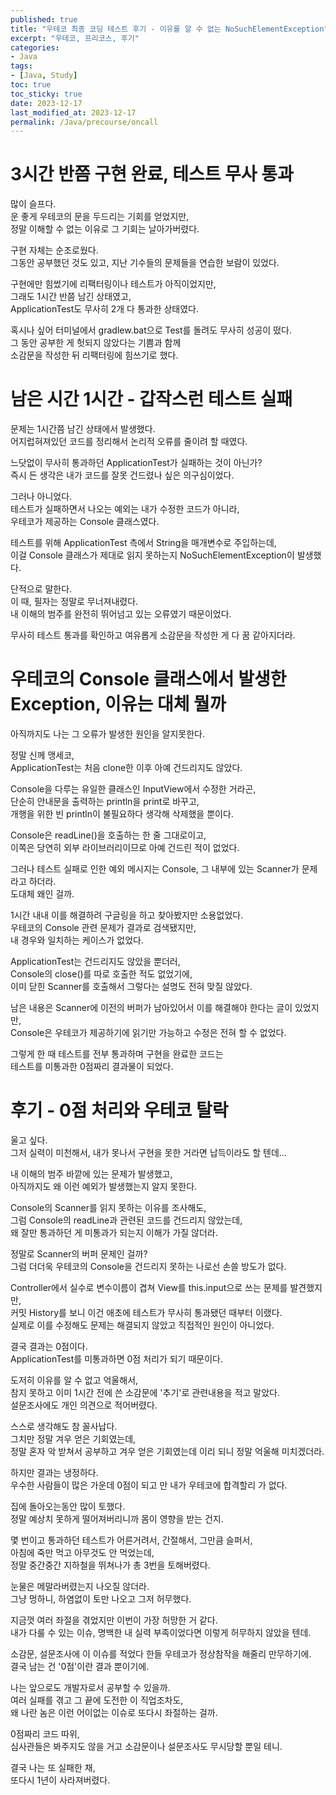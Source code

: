 ```yaml
---
published: true
title: "우테코 최종 코딩 테스트 후기 - 이유를 알 수 없는 NoSuchElementException"
excerpt: "우테코, 프리코스, 후기"
categories:
- Java
tags:
- [Java, Study]
toc: true
toc_sticky: true
date: 2023-12-17
last_modified_at: 2023-12-17
permalink: /Java/precourse/oncall
---
```


# 3시간 반쯤 구현 완료, 테스트 무사 통과
많이 슬프다.<br>
운 좋게 우테코의 문을 두드리는 기회를 얻었지만,<br>
정말 이해할 수 없는 이유로 그 기회는 날아가버렸다.

구현 자체는 순조로웠다.<br>
그동안 공부했던 것도 있고, 지난 기수들의 문제들을 연습한 보람이 있었다.

구현에만 힘썼기에 리팩터링이나 테스트가 아직이었지만,<br>
그래도 1시간 반쯤 남긴 상태였고,<br>
ApplicationTest도 무사히 2개 다 통과한 상태였다.

혹시나 싶어 터미널에서 gradlew.bat으로 Test를 돌려도 무사히 성공이 떴다.<br>
그 동안 공부한 게 헛되지 않았다는 기쁨과 함께<br>
소감문을 작성한 뒤 리팩터링에 힘쓰기로 했다.

# 남은 시간 1시간 - 갑작스런 테스트 실패
문제는 1시간쯤 남긴 상태에서 발생했다.<br>
어지럽혀져있던 코드를 정리해서 논리적 오류를 줄이려 할 때였다.

느닷없이 무사히 통과하던 ApplicationTest가 실패하는 것이 아닌가?<br>
즉시 든 생각은 내가 코드를 잘못 건드렸나 싶은 의구심이었다.

그러나 아니었다.<br>
테스트가 실패하면서 나오는 예외는 내가 수정한 코드가 아니라,<br>
우테코가 제공하는 Console 클래스였다.

테스트를 위해 ApplicationTest 측에서 String을 매개변수로 주입하는데,<br>
이걸 Console 클래스가 제대로 읽지 못하는지 NoSuchElementException이 발생했다.

단적으로 말한다.<br>
이 때, 필자는 정말로 무너져내렸다.<br>
내 이해의 범주를 완전히 뛰어넘고 있는 오류였기 때문이었다.

무사히 테스트 통과를 확인하고 여유롭게 소감문을 작성한 게 다 꿈 같아지더라.

# 우테코의 Console 클래스에서 발생한 Exception, 이유는 대체 뭘까
아직까지도 나는 그 오류가 발생한 원인을 알지못한다.

정말 신께 맹세코,<br>
ApplicationTest는 처음 clone한 이후 아예 건드리지도 않았다.

Console을 다루는 유일한 클래스인 InputView에서 수정한 거라곤,<br>
단순히 안내문을 출력하는 println을 print로 바꾸고,<br>
개행을 위한 빈 println이 불필요하다 생각해 삭제했을 뿐이다.

Console은 readLine()을 호출하는 한 줄 그대로이고,<br>
이쪽은 당연히 외부 라이브러리이므로 아예 건드린 적이 없었다.

그러나 테스트 실패로 인한 예외 메시지는 Console, 그 내부에 있는 Scanner가 문제라고 하더라.<br>
도대체 왜인 걸까.

1시간 내내 이를 해결하려 구글링을 하고 찾아봤지만 소용없었다.<br>
우테코의 Console 관련 문제가 결과로 검색됐지만,<br>
내 경우와 일치하는 케이스가 없었다.

ApplicationTest는 건드리지도 않았을 뿐더러,<br>
Console의 close()를 따로 호출한 적도 없었기에,<br>
이미 닫힌 Scanner를 호출해서 그렇다는 설명도 전혀 맞질 않았다.

남은 내용은 Scanner에 이전의 버퍼가 남아있어서 이를 해결해야 한다는 글이 있었지만,<br>
Console은 우테코가 제공하기에 읽기만 가능하고 수정은 전혀 할 수 없었다.

그렇게 한 때 테스트를 전부 통과하며 구현을 완료한 코드는<br>
테스트를 미통과한 0점짜리 결과물이 되었다.

# 후기 - 0점 처리와 우테코 탈락
울고 싶다.<br>
그저 실력이 미천해서, 내가 못나서 구현을 못한 거라면 납득이라도 할 텐데...

내 이해의 범주 바깥에 있는 문제가 발생했고,<br>
아직까지도 왜 이런 예외가 발생했는지 알지 못한다.

Console의 Scanner를 읽지 못하는 이유를 조사해도,<br>
그럼 Console의 readLine과 관련된 코드를 건드리지 않았는데,<br>
왜 잘만 통과하던 게 미통과가 되는지 이해가 가질 않더라.

정말로 Scanner의 버퍼 문제인 걸까?<br>
그럼 더더욱 우테코의 Console을 건드리지 못하는 나로선 손쓸 방도가 없다.

Controller에서 실수로 변수이름이 겹쳐 View를 this.input으로 쓰는 문제를 발견했지만,<br>
커밋 History를 보니 이건 애초에 테스트가 무사히 통과됐던 때부터 이랬다.<br>
실제로 이를 수정해도 문제는 해결되지 않았고 직접적인 원인이 아니었다.

결국 결과는 0점이다.<br>
ApplicationTest를 미통과하면 0점 처리가 되기 때문이다.

도저히 이유를 알 수 없고 억울해서,<br>
참지 못하고 이미 1시간 전에 쓴 소감문에 '추기'로 관련내용을 적고 말았다.<br>
설문조사에도 개인 의견으로 적어버렸다.

스스로 생각해도 참 꼴사납다.<br>
그치만 정말 겨우 얻은 기회였는데,<br>
정말 혼자 악 받쳐서 공부하고 겨우 얻은 기회였는데 이리 되니 정말 억울해 미치겠더라.

하지만 결과는 냉정하다.<br>
우수한 사람들이 많은 가운데 0점이 되고 만 내가 우테코에 합격할리 가 없다.

집에 돌아오는동안 많이 토했다.<br>
정말 예상치 못하게 떨어져버리니까 몸이 영향을 받는 건지.

몇 번이고 통과하던 테스트가 어른거려서, 간절해서, 그만큼 슬퍼서,<br>
아침에 죽만 먹고 아무것도 안 먹었는데,<br>
정말 중간중간 지하철을 뛰쳐나가 총 3번을 토해버렸다.

눈물은 메말라버렸는지 나오질 않더라.<br>
그냥 멍하니, 하염없이 토만 나오고 그저 허무했다.

지금껏 여러 좌절을 겪었지만 이번이 가장 허망한 거 같다.<br>
내가 다룰 수 있는 이슈, 명백한 내 실력 부족이었다면 이렇게 허무하지 않았을 텐데.

소감문, 설문조사에 이 이슈를 적었다 한들 우테코가 정상참작을 해줄리 만무하기에.<br>
결국 남는 건 '0점'이란 결과 뿐이기에.

나는 앞으로도 개발자로서 공부할 수 있을까.<br>
여러 실패를 겪고 그 끝에 도전한 이 직업조차도,<br>
왜 나란 놈은 이런 어이없는 이슈로 또다시 좌절하는 걸까.

0점짜리 코드 따위,<br>
심사관들은 봐주지도 않을 거고 소감문이나 설문조사도 무시당할 뿐일 테니.

결국 나는 또 실패한 채,<br>
또다시 1년이 사라져버렸다.
